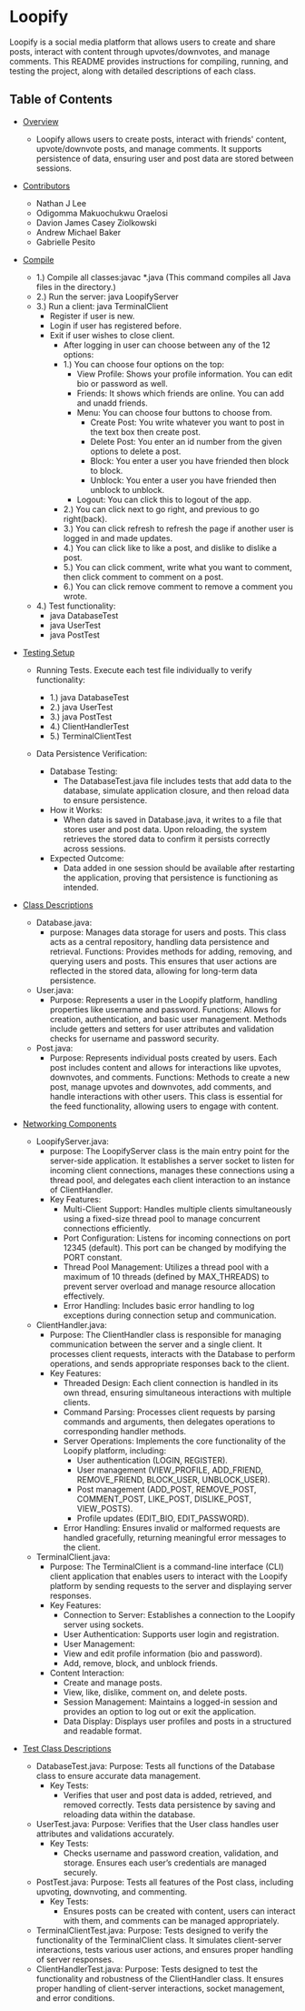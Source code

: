 # Loopify

Loopify is a social media platform that allows users to create and share posts, interact with content through upvotes/downvotes, and manage comments. This README provides instructions for compiling, running, and testing the project, along with detailed descriptions of each class.

## Table of Contents

- [Overview](#overview)
  - Loopify allows users to create posts, interact with friends' content, upvote/downvote posts, and manage comments. It supports persistence of data, ensuring user and post data are stored between sessions.

- [Contributors](#contributors)
  - Nathan J Lee
  - Odigomma Makuochukwu Oraelosi
  - Davion James Casey Ziolkowski
  - Andrew Michael Baker
  - Gabrielle Pesito

- [Compile](#how-to-compile-and-run)
  - 1.) Compile all classes:javac *.java (This command compiles all Java files in the directory.)
  - 2.) Run the server: java LoopifyServer
  - 3.) Run a client: java TerminalClient
    - Register if user is new.
    - Login if user has registered before.
    - Exit if user wishes to close client.
      - After logging in user can choose between any of the 12 options:
      - 1.) You can choose four options on the top:
        - View Profile: Shows your profile information. You can edit bio or password as well.
        - Friends: It shows which friends are online. You can add and unadd friends.
        - Menu: You can choose four buttons to choose from.
          - Create Post: You write whatever you want to post in the text box then create post.
          - Delete Post: You enter an id number from the given options to delete a post.
          - Block: You enter a user you have friended then block to block.
          - Unblock: You enter a user you have friended then unblock to unblock.
        - Logout: You can click this to logout of the app.
      - 2.) You can click next to go right, and previous to go right(back).
      - 3.) You can click refresh to refresh the page if another user is logged in and made updates.
      - 4.) You can click like to like a post, and dislike to dislike a post.
      - 5.) You can click comment, write what you want to comment, then click comment to comment on a post.
      - 6.) You can click remove comment to remove a comment you wrote.
  - 4.) Test functionality:
    - java DatabaseTest
    - java UserTest
    - java PostTest

- [Testing Setup](#setup)
  - Running Tests. Execute each test file individually to verify functionality:
    - 1.) java DatabaseTest
    - 2.) java UserTest
    - 3.) java PostTest
    - 4.) ClientHandlerTest
    - 5.) TerminalClientTest

  - Data Persistence Verification:
    - Database Testing:
      - The DatabaseTest.java file includes tests that add data to the database, simulate application closure, and then reload data to ensure persistence.
    - How it Works:
      - When data is saved in Database.java, it writes to a file that stores user and post data. Upon reloading, the system retrieves the stored data to confirm it persists correctly across sessions.
    - Expected Outcome:
      - Data added in one session should be available after restarting the application, proving that persistence is functioning as intended.

- [Class Descriptions](#classes)
  - Database.java:
    - purpose: Manages data storage for users and posts. This class acts as a central repository, handling data persistence and retrieval.
Functions: Provides methods for adding, removing, and querying users and posts. This ensures that user actions are reflected in the stored data, allowing for long-term data persistence.
  - User.java:
    - Purpose: Represents a user in the Loopify platform, handling properties like username and password.
Functions: Allows for creation, authentication, and basic user management. Methods include getters and setters for user attributes and validation checks for username and password security.
  - Post.java:
    - Purpose: Represents individual posts created by users. Each post includes content and allows for interactions like upvotes, downvotes, and comments.
Functions: Methods to create a new post, manage upvotes and downvotes, add comments, and handle interactions with other users. This class is essential for the feed functionality, allowing users to engage with content.


- [Networking Components](#server/client)
  - LoopifyServer.java:
    - purpose: The LoopifyServer class is the main entry point for the server-side application. It establishes a server socket to listen for incoming client connections, manages these connections using a thread pool, and delegates each client interaction to an instance of ClientHandler.
    - Key Features:
      - Multi-Client Support: Handles multiple clients simultaneously using a fixed-size thread pool to manage concurrent connections efficiently.
      - Port Configuration: Listens for incoming connections on port 12345 (default). This port can be changed by modifying the PORT constant.
      - Thread Pool Management: Utilizes a thread pool with a maximum of 10 threads (defined by MAX_THREADS) to prevent server overload and manage resource allocation effectively.
      - Error Handling: Includes basic error handling to log exceptions during connection setup and communication.
  - ClientHandler.java:
    - Purpose: The ClientHandler class is responsible for managing communication between the server and a single client. It processes client requests, interacts with the Database to perform operations, and sends appropriate responses back to the client.
    - Key Features:
      - Threaded Design: Each client connection is handled in its own thread, ensuring simultaneous interactions with multiple clients.
      - Command Parsing: Processes client requests by parsing commands and arguments, then delegates operations to corresponding handler methods.
      - Server Operations: Implements the core functionality of the Loopify platform, including:
        - User authentication (LOGIN, REGISTER).
        - User management (VIEW_PROFILE, ADD_FRIEND, REMOVE_FRIEND, BLOCK_USER, UNBLOCK_USER).
        - Post management (ADD_POST, REMOVE_POST, COMMENT_POST, LIKE_POST, DISLIKE_POST, VIEW_POSTS).
        - Profile updates (EDIT_BIO, EDIT_PASSWORD).
      - Error Handling: Ensures invalid or malformed requests are handled gracefully, returning meaningful error messages to the client.
  - TerminalClient.java:
    - Purpose: The TerminalClient is a command-line interface (CLI) client application that enables users to interact with the Loopify platform by sending requests to the server and displaying server responses.
    - Key Features:
      - Connection to Server: Establishes a connection to the Loopify server using sockets.
      - User Authentication: Supports user login and registration.
      - User Management:
      - View and edit profile information (bio and password).
      - Add, remove, block, and unblock friends.
    - Content Interaction:
      - Create and manage posts.
      - View, like, dislike, comment on, and delete posts.
      - Session Management: Maintains a logged-in session and provides an option to log out or exit the application.
      - Data Display: Displays user profiles and posts in a structured and readable format.


- [Test Class Descriptions](#test)
  - DatabaseTest.java: Purpose: Tests all functions of the Database class to ensure accurate data management.
    - Key Tests:
      - Verifies that user and post data is added, retrieved, and removed correctly. Tests data persistence by saving and reloading data within the database.
  - UserTest.java: Purpose: Verifies that the User class handles user attributes and validations accurately.
    - Key Tests:
      - Checks username and password creation, validation, and storage. Ensures each user’s credentials are managed securely.
  - PostTest.java: Purpose: Tests all features of the Post class, including upvoting, downvoting, and commenting.
    - Key Tests:
      - Ensures posts can be created with content, users can interact with them, and comments can be managed appropriately.
  - TerminalClientTest.java: Purpose: Tests designed to verify the functionality of the TerminalClient class. It simulates client-server interactions, tests various user actions, and ensures proper handling of server responses.
  - ClientHandlerTest.java: Purpose: Tests designed to test the functionality and robustness of the ClientHandler class. It ensures proper handling of client-server interactions, socket management, and error conditions.
